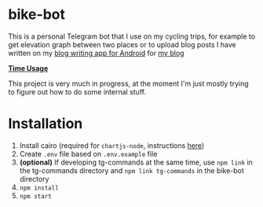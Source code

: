 # bike-bot

This is a personal Telegram bot that I use on my cycling trips, for example to get elevation graph between two places or to upload blog posts I have written on my [blog writing app for Android](https://github.com/JaakkoLipsanen/Blogger) for [my blog](https://flai.xyz/blog)

[**Time Usage**](https://gist.github.com/JaakkoLipsanen/9aa3a8f319c11eb2bcf9f7bce8b156c2)

This project is very much in progress, at the moment I'm just mostly trying to figure out how to do some internal stuff.

# Installation

1. Install cairo (required for `chartjs-node`, instructions [here](https://github.com/Automattic/node-canvas#installation))
2. Create `.env` file based on `.env.example` file
3. **(optional)** If developing tg-commands at the same time, use `npm link` in the tg-commands directory and `npm link tg-commands` in the bike-bot directory
4. `npm install`
5. `npm start`
